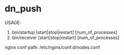 # dn_push
USAGE: 
1. bin/startup [start|stop|restart] [num_of_processes]
2. bin/receiver [start|stop|restart] [num_of_processes]

nginx conf path: /etc/nginx/conf.d/nodes.conf
